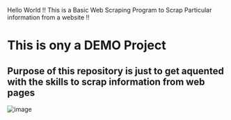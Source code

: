 Hello World !! This is a Basic Web Scraping Program to Scrap Particular information from a website !!
# This is ony a DEMO Project
## Purpose of this repository is just to get aquented with the skills to scrap information from web pages 
![image](https://user-images.githubusercontent.com/60313820/216535736-19a2ae2b-eec7-4f13-adad-c902ef310235.png)
